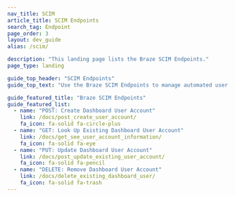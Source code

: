 ```yaml
---
nav_title: SCIM
article_title: SCIM Endpoints
search_tag: Endpoint
page_order: 3
layout: dev_guide
alias: /scim/

description: "This landing page lists the Braze SCIM Endpoints."
page_type: landing

guide_top_header: "SCIM Endpoints"
guide_top_text: "Use the Braze SCIM Endpoints to manage automated user provisioning."

guide_featured_title: "Braze SCIM Endpoints"
guide_featured_list:
  - name: "POST: Create Dashboard User Account"
    link: /docs/post_create_user_account/
    fa_icon: fa-solid fa-circle-plus
  - name: "GET: Look Up Existing Dashboard User Account"
    link: /docs/get_see_user_account_information/
    fa_icon: fa-solid fa-eye
  - name: "PUT: Update Dashboard User Account"
    link: /docs/post_update_existing_user_account/
    fa_icon: fa-solid fa-pencil
  - name: "DELETE: Remove Dashboard User Account"
    link: /docs/delete_existing_dashboard_user/
    fa_icon: fa-solid fa-trash
---
```


